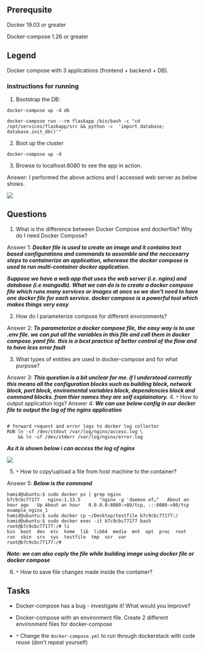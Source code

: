 ## Prerequsite

Docker 19.03 or greater

Docker-compose 1.26 or greater

## Legend

Docker compose with 3 applications (frontend + backend + DB).

### Instructions for running

1. Bootstrap the DB:

`docker-compose up -d db`

`docker-compose run --rm flaskapp /bin/bash -c "cd /opt/services/flaskapp/src && python -c  'import database; database.init_db()'"`

2. Boot up the cluster

`docker-compose up -d`

3. Browse to localhost:8080 to see the app in action.

Answer: I performed the above actions and I accessed web server as below shows.

![](https://i.imgur.com/ZIgtQaR.png)


## Questions

1. What is the difference between Docker Compose and dockerfile? Why do I need Docker Compose?

Answer 1: 
***Docker file is used to create an image and it contains text based configurations and commands to assemble and the neccesarry steps to containerize an application, wherease the docker compose is used to run multi-container docker application.***

***Suppose we have a web app that uses the web server (i.e. nginx) and database (i.e mangodb). What we can do is to create a docker compose file which runs many services or images at once so we don't need to have one docker file for each service. docker compose is a powerful tool which makes things very easy***


2. How do I parameterize compose for different environments?

Answer 2: ***To parameterize a docker compose file, the easy way is to use .env file. we can put all the variables in this file and call them in docker compose.yaml file. this is a best practice of better control of the flow and to have less error fault***


3. What types of entities are used in docker-compose and for what purpose?

Answer 3: ***This question is a bit unclear for me. if I understood correctly this means all the configuration blocks such as building block, network block, port block, enviromental variables block, dependencies block and command blocks. from thier names they are self explainatory.***
4. `*` How to output application logs?
Answer 4: ***We can use below config in our docker file to output the log of the nginx application***
```

# forward request and error logs to docker log collector
RUN ln -sf /dev/stdout /var/log/nginx/access.log \
    && ln -sf /dev/stderr /var/log/nginx/error.log
```
***As it is shown below i can access the log of nginx***

![](https://i.imgur.com/gP485XN.png)


5. `*` How to copy\upload a file from host machine to the container?

Answer 5: ***Below is the command***

```
hamid@ubuntu:$ sudo docker ps | grep nginx
b7c9cbc77177   nginx:1.13.5       "nginx -g 'daemon of…"   About an hour ago   Up About an hour   0.0.0.0:8080->80/tcp, :::8080->80/tcp   example_nginx_1
hamid@ubuntu:$ sudo docker cp ~/Desktop/testfile b7c9cbc77177:/
hamid@ubuntu:$ sudo docker exec -it b7c9cbc77177 bash
root@b7c9cbc77177:/# ls
bin  boot  dev  etc  home  lib  lib64  media  mnt  opt  proc  root  run  sbin  srv  sys  testfile  tmp  usr  var
root@b7c9cbc77177:/# 
```
***Note: we can also coply the file while building image using docker file or docker compose***



6. `*` How to save file changes made inside the container?


## Tasks

* Docker-compose has a bug - investigate it! What would you improve?

* Docker-compose with an environment file. Create 2 different environment files for docker-compose

* `*` Change the `docker-compose.yml` to run through dockerstack with code reuse (don't repeat yourself)

